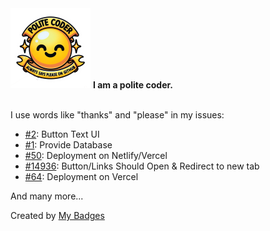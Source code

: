 <img src="https://github.com/my-badges/my-badges/blob/master/badges/polite-coder/polite-coder.png?raw=true" alt="I am a polite coder." title="I am a polite coder." width="128">
<strong>I am a polite coder.</strong>
<br><br>

I use words like "thanks" and "please" in my issues:

- <a href="https://github.com/GDGVIT/akina/issues/2">#2</a>: Button Text UI
- <a href="https://github.com/TingzhouJia/flutter-chat/issues/1">#1</a>: Provide Database
- <a href="https://github.com/Open-Sourced-Olaf/Code-Kindle/issues/50">#50</a>: Deployment on Netlify/Vercel
- <a href="https://github.com/forem/forem/issues/14936">#14936</a>: Button/Links Should Open & Redirect to new tab
- <a href="https://github.com/ethanchewy/PythonBuddy/issues/64">#64</a>: Deployment on Vercel

 And many more...


Created by <a href="https://github.com/my-badges/my-badges">My Badges</a>